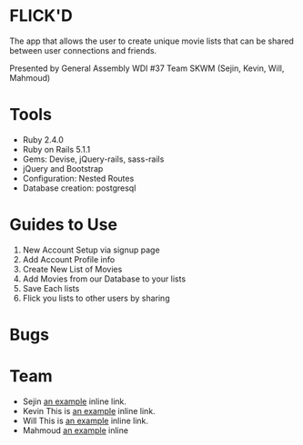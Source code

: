 # FLICK'D

The app that allows the user to create unique movie lists that can be shared between user connections and friends.

Presented by General Assembly WDI #37 Team SKWM (Sejin, Kevin, Will, Mahmoud)

# Tools

* Ruby 2.4.0
* Ruby on Rails 5.1.1
* Gems: Devise, jQuery-rails, sass-rails
* jQuery and Bootstrap
* Configuration: Nested Routes
* Database creation: postgresql

# Guides to Use

1. New Account Setup via signup page
2. Add Account Profile info
3. Create New List of Movies
4. Add Movies from our Database to your lists
5. Save Each lists
6. Flick you lists to other users by sharing


# Bugs


# Team
* Sejin [an example](https://github.com/sejinpark0209) inline link.
* Kevin This is [an example](https://github.com/kwadrnt) inline link.
* Will This is [an example](https://github.com/promethwill88) inline link.
* Mahmoud [an example](https://github.com/mickmacks) inline
